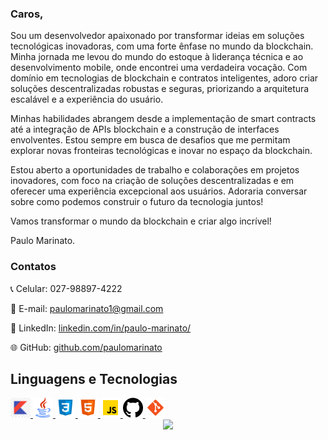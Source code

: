 ### Caros,

Sou um desenvolvedor apaixonado por transformar ideias em soluções tecnológicas inovadoras, com uma forte ênfase no mundo da blockchain. Minha jornada me levou do mundo do estoque à liderança técnica e ao desenvolvimento mobile, onde encontrei uma verdadeira vocação. Com domínio em tecnologias de blockchain e contratos inteligentes, adoro criar soluções descentralizadas robustas e seguras, priorizando a arquitetura escalável e a experiência do usuário.

Minhas habilidades abrangem desde a implementação de smart contracts até a integração de APIs blockchain e a construção de interfaces envolventes. Estou sempre em busca de desafios que me permitam explorar novas fronteiras tecnológicas e inovar no espaço da blockchain.

Estou aberto a oportunidades de trabalho e colaborações em projetos inovadores, com foco na criação de soluções descentralizadas e em oferecer uma experiência excepcional aos usuários. Adoraria conversar sobre como podemos construir o futuro da tecnologia juntos!

Vamos transformar o mundo da blockchain e criar algo incrível!

Paulo Marinato.

### Contatos

📞 Celular: 027-98897-4222

📧 E-mail: paulomarinato1@gmail.com

💼 LinkedIn: [linkedin.com/in/paulo-marinato/](https://www.linkedin.com/in/paulo-marinato/)

🌐 GitHub: [github.com/paulomarinato](https://github.com/paulomarinato)


## Linguagens e Tecnologias


<a href="https://developer.mozilla.org/pt-BR/docs/Web/HTML" target="_blank" rel="noreferrer">
<img src="./images/Kotlin.jpg" width="32" height="32" />
</a>

<a href="https://developer.mozilla.org/pt-BR/docs/Web/HTML" target="_blank" rel="noreferrer">
<img src="./images/java.png" width="32" height="32" />
</a>

<a href="https://developer.mozilla.org/pt-BR/docs/Web/CSS" target="_blank" rel="noreferrer">
<img src="./images/css3.svg" width="32" height="32" />
</a>

<a href="https://developer.mozilla.org/pt-BR/docs/Web/HTML" target="_blank" rel="noreferrer">
<img src="./images/html-5.svg" width="32" height="32" />
</a>

<a href="https://www.javascript.com" target="_blank" rel="noreferrer">
<img src="./images/javascript.svg" width="32" height="32" />
</a>

<a href="https://git-scm.com" target="_blank" rel="noreferrer">
<img src="./images/GitHub2.png" width="32" height="32" />
</a>

<a href="https://git-scm.com" target="_blank" rel="noreferrer">
<img src="./images/git.svg" width="32" height="32" />
</a>



<div align='center'>
<a height="140em" href="http://www.github.com/paulomarinato"><img src="https://github-readme-streak-stats.herokuapp.com/?user=paulomarinato&stroke=2ea043&background=171717&ring=3382ed&fire=ff6347&currStreakNum=0bd967&currStreakLabel=3382ed&sideNums=0bd967&sideLabels=3382ed&dates=0bd967&hide_border=true" /></a>
</div>
